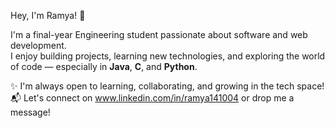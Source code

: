 Hey, I'm Ramya! 👋  

I'm a final-year Engineering student passionate about software and web development.  
I enjoy building projects, learning new technologies, and exploring the world of code — especially in **Java**, **C**, and **Python**. 

✨ I'm always open to learning, collaborating, and growing in the tech space!  
📬 Let's connect on www.linkedin.com/in/ramya141004 or drop me a message!
